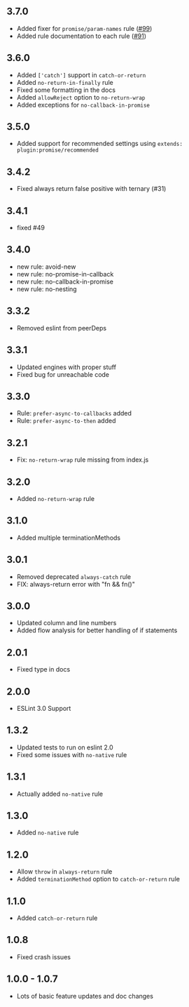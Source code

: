 ## 3.7.0

* Added fixer for `promise/param-names` rule
  ([#99](https://github.com/xjamundx/eslint-plugin-promise/pull/99))
* Added rule documentation to each rule
  ([#91](https://github.com/xjamundx/eslint-plugin-promise/pull/91))

## 3.6.0

* Added `['catch']` support in `catch-or-return`
* Added `no-return-in-finally` rule
* Fixed some formatting in the docs
* Added `allowReject` option to `no-return-wrap`
* Added exceptions for `no-callback-in-promise`

## 3.5.0

* Added support for recommended settings using
  `extends: plugin:promise/recommended`

## 3.4.2

* Fixed always return false positive with ternary (#31)

## 3.4.1

* fixed #49

## 3.4.0

* new rule: avoid-new
* new rule: no-promise-in-callback
* new rule: no-callback-in-promise
* new rule: no-nesting

## 3.3.2

* Removed eslint from peerDeps

## 3.3.1

* Updated engines with proper stuff
* Fixed bug for unreachable code

## 3.3.0

* Rule: `prefer-async-to-callbacks` added
* Rule: `prefer-async-to-then` added

## 3.2.1

* Fix: `no-return-wrap` rule missing from index.js

## 3.2.0

* Added `no-return-wrap` rule

## 3.1.0

* Added multiple terminationMethods

## 3.0.1

* Removed deprecated `always-catch` rule
* FIX: always-return error with "fn && fn()"

## 3.0.0

* Updated column and line numbers
* Added flow analysis for better handling of if statements

## 2.0.1

* Fixed type in docs

## 2.0.0

* ESLint 3.0 Support

## 1.3.2

* Updated tests to run on eslint 2.0
* Fixed some issues with `no-native` rule

## 1.3.1

* Actually added `no-native` rule

## 1.3.0

* Added `no-native` rule

## 1.2.0

* Allow `throw` in `always-return` rule
* Added `terminationMethod` option to `catch-or-return` rule

## 1.1.0

* Added `catch-or-return` rule

## 1.0.8

* Fixed crash issues

## 1.0.0 - 1.0.7

* Lots of basic feature updates and doc changes
